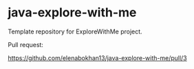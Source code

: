 # java-explore-with-me
Template repository for ExploreWithMe project.

Pull request:

https://github.com/elenabokhan13/java-explore-with-me/pull/3
